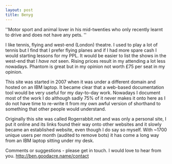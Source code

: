 ```yaml
---
layout: post 
title: Benyg
---
```


\'\'Motor sport and animal lover in his mid-twenties who only recently
learnt to drive and does not have any pets. \'\'

I like tennis, flying and west-end (London) theatre. I used to play a
lot of tennis but I find that I prefer flying planes and if I had more
spare cash I would starting lessons for my PPL. It would be easier to
list the shows in the west-end that I *have not* seen. Rising prices
result in my attending a lot less nowadays. Phantom is great but in my
opinion not worth £75 per seat in my opinion.

This site was started in 2007 when it was under a different domain and
hosted on an IBM laptop. It became clear that a web-based documentation
tool would be very useful for my day-to-day work. Nowadays I document
most of the work I do although sadly 75% of it never makes it onto here
as I do not have time to re-write it from my own awful version of
shorthand to something that other people would understand.

Originally this site was called Rogerrabbit.net and was only a personal
site, I put it online and its links found their way onto other websites
and it slowly became an established website, even though I do say so
myself. With \~1700 unique users per month (audited to remove bots) it
has come a long way from an IBM laptop sitting under my desk.

Comments or suggestions - please get in touch. I would love to hear from
you. <http://ben.goodacre.name/contact>
